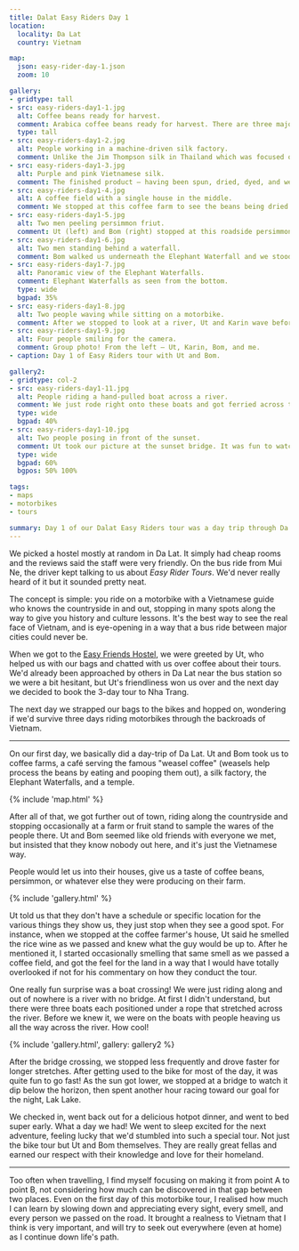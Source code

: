 ```yaml
---
title: Dalat Easy Riders Day 1
location:
  locality: Da Lat
  country: Vietnam

map:
  json: easy-rider-day-1.json
  zoom: 10

gallery:
- gridtype: tall
- src: easy-riders-day1-1.jpg
  alt: Coffee beans ready for harvest.
  comment: Arabica coffee beans ready for harvest. There are three major types of beans grown in Vietnam — Arabica, Cherry, and Robusta
  type: tall
- src: easy-riders-day1-2.jpg
  alt: People working in a machine-driven silk factory.
  comment: Unlike the Jim Thompson silk in Thailand which was focused on more traditional methods, this Vietnamese silk factory uses big machines to produce at a higher scale. The basic premise is same same.
- src: easy-riders-day1-3.jpg
  alt: Purple and pink Vietnamese silk.
  comment: The finished product — having been spun, dried, dyed, and weaved into a pattern.
- src: easy-riders-day1-4.jpg
  alt: A coffee field with a single house in the middle.
  comment: We stopped at this coffee farm to see the beans being dried. The farmer was also brewing rice wine and raising pigs off the waste produced by coffee and wine processes.
- src: easy-riders-day1-5.jpg
  alt: Two men peeling persimmon friut.
  comment: Ut (left) and Bom (right) stopped at this roadside persimmon stand and just started peeling the fruit like they owned it. We tried a few, then tipped the lady generously. They were delicious!
- src: easy-riders-day1-6.jpg
  alt: Two men standing behind a waterfall.
  comment: Bom walked us underneath the Elephant Waterfall and we stood behind the main falls. It was very loud and we got soaked. Being wet isn't a problem for long when you're riding around on a bike!
- src: easy-riders-day1-7.jpg
  alt: Panoramic view of the Elephant Waterfalls.
  comment: Elephant Waterfalls as seen from the bottom.
  type: wide
  bgpad: 35%
- src: easy-riders-day1-8.jpg
  alt: Two people waving while sitting on a motorbike.
  comment: After we stopped to look at a river, Ut and Karin wave before taking off again.
- src: easy-riders-day1-9.jpg
  alt: Four people smiling for the camera.
  comment: Group photo! From the left — Ut, Karin, Bom, and me.
- caption: Day 1 of Easy Riders tour with Ut and Bom.

gallery2:
- gridtype: col-2
- src: easy-riders-day1-11.jpg
  alt: People riding a hand-pulled boat across a river.
  comment: We just rode right onto these boats and got ferried across the river like it was nothing.
  type: wide
  bgpad: 40%
- src: easy-riders-day1-10.jpg
  alt: Two people posing in front of the sunset.
  comment: Ut took our picture at the sunset bridge. It was fun to watch the fishing houseboats below.
  type: wide
  bgpad: 60%
  bgpos: 50% 100%

tags:
- maps
- motorbikes
- tours

summary: Day 1 of our Dalat Easy Riders tour was a day trip through Da Lat followed by a beautiful ride through the countryside.
---
```


We picked a hostel mostly at random in Da Lat. It simply had cheap rooms and the reviews said the staff were very friendly. On the bus ride from Mui Ne, the driver kept talking to us about _Easy Rider Tours_. We'd never really heard of it but it sounded pretty neat.

The concept is simple: you ride on a motorbike with a Vietnamese guide who knows the countryside in and out, stopping in many spots along the way to give you history and culture lessons. It's the best way to see the real face of Vietnam, and is eye-opening in a way that a bus ride between major cities could never be.

When we got to the [Easy Friends Hostel](https://www.trip.com/hotels/dalat-hotel-detail-3709244/dalat-easy-friends-hostel/), we were greeted by Ut, who helped us with our bags and chatted with us over coffee about their tours. We'd already been approached by others in Da Lat near the bus station so we were a bit hesitant, but Ut's friendliness won us over and the next day we decided to book the 3-day tour to Nha Trang.

The next day we strapped our bags to the bikes and hopped on, wondering if we'd survive three days riding motorbikes through the backroads of Vietnam.

---

On our first day, we basically did a day-trip of Da Lat. Ut and Bom took us to coffee farms, a café serving the famous "weasel coffee" (weasels help process the beans by eating and pooping them out), a silk factory, the Elephant Waterfalls, and a temple.

{% include 'map.html' %}

After all of that, we got further out of town, riding along the countryside and stopping occasionally at a farm or fruit stand to sample the wares of the people there. Ut and Bom seemed like old friends with everyone we met, but insisted that they know nobody out here, and it's just the Vietnamese way. 

People would let us into their houses, give us a taste of coffee beans, persimmon, or whatever else they were producing on their farm.

{% include 'gallery.html' %}

Ut told us that they don't have a schedule or specific location for the various things they show us, they just stop when they see a good spot. For instance, when we stopped at the coffee farmer's house, Ut said he smelled the rice wine as we passed and knew what the guy would be up to. After he mentioned it, I started occasionally smelling that same smell as we passed a coffee field, and got the feel for the land in a way that I would have totally overlooked if not for his commentary on how they conduct the tour.

One really fun surprise was a boat crossing! We were just riding along and out of nowhere is a river with no bridge. At first I didn't understand, but there were three boats each positioned under a rope that stretched across the river. Before we knew it, we were on the boats with people heaving us all the way across the river. How cool!

{% include 'gallery.html', gallery: gallery2 %}

After the bridge crossing, we stopped less frequently and drove faster for longer stretches. After getting used to the bike for most of the day, it was quite fun to go fast! As the sun got lower, we stopped at a bridge to watch it dip below the horizon, then spent another hour racing toward our goal for the night, Lak Lake.

We checked in, went back out for a delicious hotpot dinner, and went to bed super early. What a day we had! We went to sleep excited for the next adventure, feeling lucky that we'd stumbled into such a special tour. Not just the bike tour but Ut and Bom themselves. They are really great fellas and earned our respect with their knowledge and love for their homeland.

---

Too often when travelling, I find myself focusing on making it from point A to point B, not considering how much can be discovered in that gap between two places. Even on the first day of this motorbike tour, I realised how much I can learn by slowing down and appreciating every sight, every smell, and every person we passed on the road. It brought a realness to Vietnam that I think is very important, and will try to seek out everywhere (even at home) as I continue down life's path.
